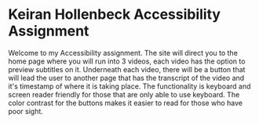 # Keiran Hollenbeck Accessibility Assignment

Welcome to my Accessibility assignment. The site will direct you to the home page where you will run into 3 videos, each video has the option to preview subtitles on it. Underneath each video, there will be a button that will lead the user to another page that has the transcript of the video and it's timestamp of where it is taking place. The functionality is keyboard and screen reader friendly for those that are only able to use keyboard. The color contrast for the buttons makes it easier to read for those who have poor sight.
